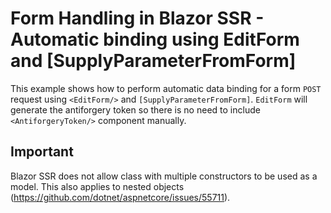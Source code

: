 # Form Handling in Blazor SSR - Automatic binding using EditForm and [SupplyParameterFromForm]

This example shows how to perform automatic data binding for a form `POST` request using `<EditForm/>` and `[SupplyParameterFromForm]`. `EditForm` will generate the antiforgery token so there is no need to include `<AntiforgeryToken/>` component manually.


## Important

Blazor SSR does not allow class with multiple constructors to be used as a model. This also applies to nested objects (https://github.com/dotnet/aspnetcore/issues/55711).